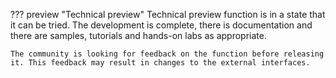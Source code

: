 <!-- SPDX-License-Identifier: CC-BY-4.0 -->
<!-- Copyright Contributors to the Egeria project. -->

??? preview "Technical preview"
    Technical preview function is in a state that it can be tried. The development is complete, there is documentation and there are samples, tutorials and hands-on labs as appropriate.

    The community is looking for feedback on the function before releasing it. This feedback may result in changes to the external interfaces.
